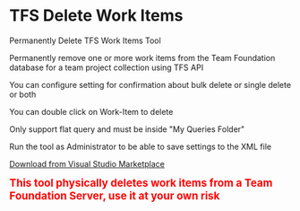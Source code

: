 # TFS Delete Work Items
<p>Permanently Delete TFS Work Items Tool</p>
<p>Permanently&nbsp;remove one or more work items from the Team Foundation database for a team project collection using TFS API</p>
<p>You can configure setting for confirmation about bulk delete or single delete or both</p>
<p>You can double click on Work-Item to delete</p>
<p>Only support flat query and must be inside "My Queries Folder"</p>
<p>Run the tool as Administrator to be able to save settings to the XML file</p>
<p><a href="http://visualstudiogallery.msdn.microsoft.com/112a2055-4363-4a4e-a866-ea29bc6f2cbb" target="_blank" rel="noopener">Download from Visual Studio Marketplace</a></p>
<p><strong><span style="font-size: 14.0pt; color: red;">This tool physically deletes work items from a Team Foundation Server, use it at your own risk</span></strong></p>
